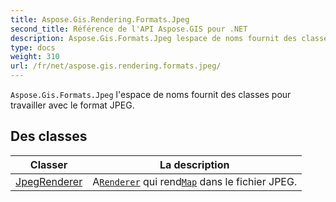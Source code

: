 ```yaml
---
title: Aspose.Gis.Rendering.Formats.Jpeg
second_title: Référence de l'API Aspose.GIS pour .NET
description: Aspose.Gis.Formats.Jpeg lespace de noms fournit des classes pour travailler avec le format JPEG.
type: docs
weight: 310
url: /fr/net/aspose.gis.rendering.formats.jpeg/
---
```

`Aspose.Gis.Formats.Jpeg` l'espace de noms fournit des classes pour travailler avec le format JPEG.

## Des classes

| Classer | La description |
| --- | --- |
| [JpegRenderer](./jpegrenderer/) | A[`Renderer`](../aspose.gis.rendering/renderer/) qui rend[`Map`](../aspose.gis.rendering/map/) dans le fichier JPEG. |


